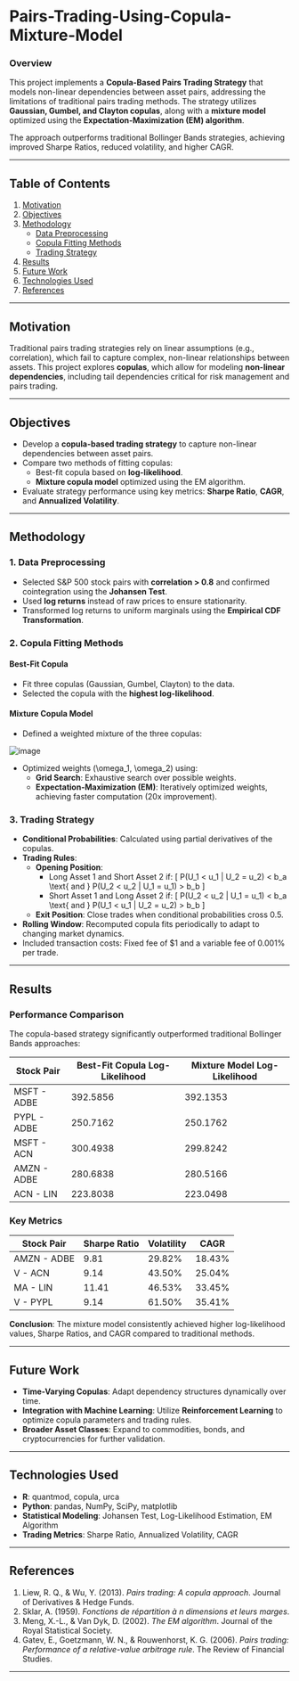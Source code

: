 # Pairs-Trading-Using-Copula-Mixture-Model

### Overview
This project implements a **Copula-Based Pairs Trading Strategy** that models non-linear dependencies between asset pairs, addressing the limitations of traditional pairs trading methods. The strategy utilizes **Gaussian, Gumbel, and Clayton copulas**, along with a **mixture model** optimized using the **Expectation-Maximization (EM) algorithm**.

The approach outperforms traditional Bollinger Bands strategies, achieving improved Sharpe Ratios, reduced volatility, and higher CAGR.

---

## Table of Contents
1. [Motivation](#motivation)
2. [Objectives](#objectives)
3. [Methodology](#methodology)
   - [Data Preprocessing](#data-preprocessing)
   - [Copula Fitting Methods](#copula-fitting-methods)
   - [Trading Strategy](#trading-strategy)
4. [Results](#results)
5. [Future Work](#future-work)
6. [Technologies Used](#technologies-used)
7. [References](#references)

---

## Motivation
Traditional pairs trading strategies rely on linear assumptions (e.g., correlation), which fail to capture complex, non-linear relationships between assets. This project explores **copulas**, which allow for modeling **non-linear dependencies**, including tail dependencies critical for risk management and pairs trading.

---

## Objectives
- Develop a **copula-based trading strategy** to capture non-linear dependencies between asset pairs.
- Compare two methods of fitting copulas:
  - Best-fit copula based on **log-likelihood**.
  - **Mixture copula model** optimized using the EM algorithm.
- Evaluate strategy performance using key metrics: **Sharpe Ratio**, **CAGR**, and **Annualized Volatility**.

---

## Methodology

### 1. Data Preprocessing
- Selected S&P 500 stock pairs with **correlation > 0.8** and confirmed cointegration using the **Johansen Test**.
- Used **log returns** instead of raw prices to ensure stationarity.
- Transformed log returns to uniform marginals using the **Empirical CDF Transformation**.

### 2. Copula Fitting Methods
#### **Best-Fit Copula**
- Fit three copulas (Gaussian, Gumbel, Clayton) to the data.
- Selected the copula with the **highest log-likelihood**.

#### **Mixture Copula Model**
- Defined a weighted mixture of the three copulas:

![image](https://github.com/user-attachments/assets/10ada73c-0e64-40cb-9a60-b4b8a8727610)

  - Optimized weights \(\omega_1, \omega_2\) using:
    - **Grid Search**: Exhaustive search over possible weights.
    - **Expectation-Maximization (EM)**: Iteratively optimized weights, achieving faster computation (20x improvement).

### 3. Trading Strategy
- **Conditional Probabilities**: Calculated using partial derivatives of the copulas.
- **Trading Rules**:
  - **Opening Position**:
    - Long Asset 1 and Short Asset 2 if:
      \[ P(U_1 < u_1 | U_2 = u_2) < b_a \text{ and } P(U_2 < u_2 | U_1 = u_1) > b_b \]
    - Short Asset 1 and Long Asset 2 if:
      \[ P(U_2 < u_2 | U_1 = u_1) < b_a \text{ and } P(U_1 < u_1 | U_2 = u_2) > b_b \]
  - **Exit Position**: Close trades when conditional probabilities cross 0.5.
- **Rolling Window**: Recomputed copula fits periodically to adapt to changing market dynamics.
- Included transaction costs: Fixed fee of $1 and a variable fee of 0.001% per trade.

---

## Results
### Performance Comparison
The copula-based strategy significantly outperformed traditional Bollinger Bands approaches:

| **Stock Pair**       | **Best-Fit Copula Log-Likelihood** | **Mixture Model Log-Likelihood** |
|----------------------|----------------------------------|----------------------------------|
| MSFT - ADBE         | 392.5856                         | 392.1353                         |
| PYPL - ADBE         | 250.7162                         | 250.1762                         |
| MSFT - ACN          | 300.4938                         | 299.8242                         |
| AMZN - ADBE         | 280.6838                         | 280.5166                         |
| ACN - LIN           | 223.8038                         | 223.0498                         |

### Key Metrics
| **Stock Pair**       | **Sharpe Ratio** | **Volatility** | **CAGR**   |
|----------------------|-----------------|---------------|------------|
| AMZN - ADBE         | 9.81            | 29.82%        | 18.43%     |
| V - ACN             | 9.14            | 43.50%        | 25.04%     |
| MA - LIN            | 11.41           | 46.53%        | 33.45%     |
| V - PYPL            | 9.14            | 61.50%        | 35.41%     |

**Conclusion**: The mixture model consistently achieved higher log-likelihood values, Sharpe Ratios, and CAGR compared to traditional methods.

---

## Future Work
- **Time-Varying Copulas**: Adapt dependency structures dynamically over time.
- **Integration with Machine Learning**: Utilize **Reinforcement Learning** to optimize copula parameters and trading rules.
- **Broader Asset Classes**: Expand to commodities, bonds, and cryptocurrencies for further validation.

---

## Technologies Used
- **R**: quantmod, copula, urca
- **Python**: pandas, NumPy, SciPy, matplotlib
- **Statistical Modeling**: Johansen Test, Log-Likelihood Estimation, EM Algorithm
- **Trading Metrics**: Sharpe Ratio, Annualized Volatility, CAGR

---

## References
1. Liew, R. Q., & Wu, Y. (2013). *Pairs trading: A copula approach*. Journal of Derivatives & Hedge Funds.
2. Sklar, A. (1959). *Fonctions de répartition à n dimensions et leurs marges*.
3. Meng, X.-L., & Van Dyk, D. (2002). *The EM algorithm*. Journal of the Royal Statistical Society.
4. Gatev, E., Goetzmann, W. N., & Rouwenhorst, K. G. (2006). *Pairs trading: Performance of a relative-value arbitrage rule*. The Review of Financial Studies.

---
